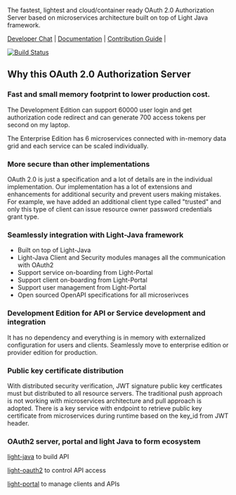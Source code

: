 The fastest, lightest and cloud/container ready OAuth 2.0 Authorization Server based on microservices 
architecture built on top of Light Java framework. 

[Developer Chat](https://gitter.im/networknt/light-oauth2) |
[Documentation](https://networknt.github.io/light-oauth2) |
[Contribution Guide](CONTRIBUTING.md) |

[![Build Status](https://travis-ci.org/networknt/light-oauth2.svg?branch=master)](https://travis-ci.org/networknt/light-oauth2)

## Why this OAuth 2.0 Authorization Server

### Fast and small memory footprint to lower production cost.

The Development Edition can support 60000 user login and get authorization code redirect
and can generate 700 access tokens per second on my laptop. 

The Enterprise Edition has 6 microservices connected with in-memory data grid 
and each service can be scaled individually.


### More secure than other implementations

OAuth 2.0 is just a specification and a lot of details are in the individual
implementation. Our implementation has a lot of extensions and enhancements 
for additional security and prevent users making mistakes. For example, we
have added an additional client type called "trusted" and only this type of
client can issue resource owner password credentials grant type. 

### Seamlessly integration with Light-Java framework

* Built on top of Light-Java
* Light-Java Client and Security modules manages all the communication with OAuth2
* Support service on-boarding from Light-Portal
* Support client on-boarding from Light-Portal
* Support user management from Light-Portal
* Open sourced OpenAPI specifications for all microserivces

### Development Edition for API or Service development and integration

It has no dependency and everything is in memory with externalized configuration 
for users and clients. Seamlessly move to enterprise edition or provider edition
for production.

### Public key certificate distribution

With distributed security verification, JWT signature public key certficates must
but distributed to all resource servers. The traditional push approach is not
working with microservices architecture and pull approach is adopted. There is a 
key service with endpoint to retrieve public key certificate from microservices 
during runtime based on the key_id from JWT header.  

### OAuth2 server, portal and light Java to form ecosystem

[light-java](https://github.com/networknt/light-java) to build API

[light-oauth2](https://github.com/networknt/light-oauth2) to control API access

[light-portal](https://github.com/networknt/light-portal) to manage clients and APIs



